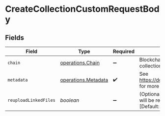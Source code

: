 # CreateCollectionCustomRequestBody


## Fields

| Field                                                                                              | Type                                                                                               | Required                                                                                           | Description                                                                                        |
| -------------------------------------------------------------------------------------------------- | -------------------------------------------------------------------------------------------------- | -------------------------------------------------------------------------------------------------- | -------------------------------------------------------------------------------------------------- |
| `chain`                                                                                            | [operations.Chain](../../models/operations/chain.md)                                               | :heavy_minus_sign:                                                                                 | Blockchain you would like to use for this collection                                               |
| `metadata`                                                                                         | [operations.Metadata](../../models/operations/metadata.md)                                         | :heavy_check_mark:                                                                                 | See https://docs.crossmint.com/docs/metadata for more info.                                        |
| `reuploadLinkedFiles`                                                                              | *boolean*                                                                                          | :heavy_minus_sign:                                                                                 | (Optional) Any URLs in the metadata object will be resolved and reuploaded to IPFS [Default: true] |